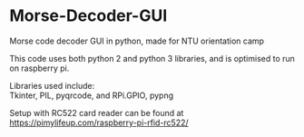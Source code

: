 # Morse-Decoder-GUI
Morse code decoder GUI in python, made for NTU orientation camp

This code uses both python 2 and python 3 libraries, and is optimised to run on raspberry pi.

Libraries used include:  
Tkinter, PIL, pyqrcode, and RPi.GPIO, pypng  

Setup with RC522 card reader can be found at https://pimylifeup.com/raspberry-pi-rfid-rc522/
